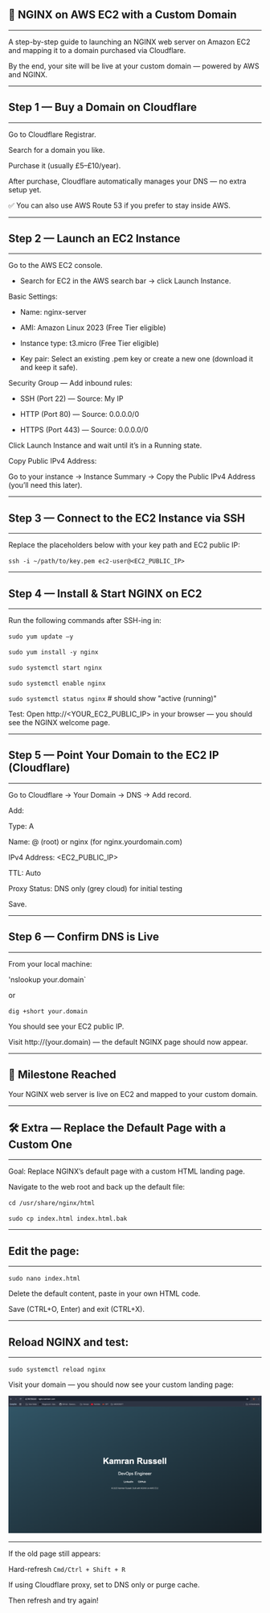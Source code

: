 ## 🚀 NGINX on AWS EC2 with a Custom Domain 
---

A step-by-step guide to launching an NGINX web server on Amazon EC2 and mapping it to a domain purchased via Cloudflare. 

By the end, your site will be live at your custom domain — powered by AWS and NGINX. 

--- 
 

## Step 1 — Buy a Domain on Cloudflare 
---

Go to Cloudflare Registrar. 

Search for a domain you like. 

Purchase it (usually £5–£10/year). 

After purchase, Cloudflare automatically manages your DNS — no extra setup yet. 

✅ You can also use AWS Route 53 if you prefer to stay inside AWS. 

--- 
 

## Step 2 — Launch an EC2 Instance 
---

Go to the AWS EC2 console. 

  - Search for EC2 in the AWS search bar → click Launch Instance. 

Basic Settings: 

  - Name: nginx-server 

  - AMI: Amazon Linux 2023 (Free Tier eligible) 

  - Instance type: t3.micro (Free Tier eligible) 

  - Key pair: Select an existing .pem key or create a new one (download it and keep it safe). 

Security Group — Add inbound rules: 

  - SSH (Port 22) — Source: My IP 

  - HTTP (Port 80) — Source: 0.0.0.0/0 

  - HTTPS (Port 443) — Source: 0.0.0.0/0 

Click Launch Instance and wait until it’s in a Running state. 

Copy Public IPv4 Address:
 
Go to your instance → Instance Summary → Copy the Public IPv4 Address (you’ll need this later). 
 
--- 

## Step 3 — Connect to the EC2 Instance via SSH 
---

Replace the placeholders below with your key path and EC2 public IP: 

`ssh -i ~/path/to/key.pem ec2-user@<EC2_PUBLIC_IP>` 

--- 
 

## Step 4 — Install & Start NGINX on EC2 
---

Run the following commands after SSH-ing in: 

`sudo yum update –y`  

`sudo yum install -y nginx`  

`sudo systemctl start nginx`  

`sudo systemctl enable nginx`  

`sudo systemctl status nginx`  # should show "active (running)"   

Test: 
Open http://<YOUR_EC2_PUBLIC_IP> in your browser — you should see the NGINX welcome page. 

--- 

## Step 5 — Point Your Domain to the EC2 IP (Cloudflare) 
---

Go to Cloudflare → Your Domain → DNS → Add record. 

Add: 

Type: A 

Name: @ (root) or nginx (for nginx.yourdomain.com) 

IPv4 Address: <EC2_PUBLIC_IP> 

TTL: Auto 

Proxy Status: DNS only (grey cloud) for initial testing 

Save. 

--- 
 
## Step 6 — Confirm DNS is Live 
---

From your local machine: 

'nslookup your.domain`  

or 

`dig +short your.domain` 

 
You should see your EC2 public IP. 

 
Visit http://(your.domain) — the default NGINX page should now appear. 

 
--- 

## 🎉 Milestone Reached 


Your NGINX web server is live on EC2 and mapped to your custom domain. 

--- 
 

## 🛠 Extra — Replace the Default Page with a Custom One 
---
 
Goal: Replace NGINX’s default page with a custom HTML landing page. 
 
Navigate to the web root and back up the default file: 
 
`cd /usr/share/nginx/html`  

`sudo cp index.html index.html.bak` 

---
 
## Edit the page: 
---

`sudo nano index.html`  

 
Delete the default content, paste in your own HTML code.

Save (CTRL+O, Enter) and exit (CTRL+X). 

--- 

## Reload NGINX and test: 
---
 
`sudo systemctl reload nginx ` 


Visit your domain — you should now see your custom landing page: 

<p align="center">
  <img src="./nginx-diagram.png" alt="NGINX + EC2 Architecture" width="600">
</p>


---
If the old page still appears: 

Hard-refresh `Cmd/Ctrl + Shift + R` 

If using Cloudflare proxy, set to DNS only or purge cache.  

Then refresh and try again! 

